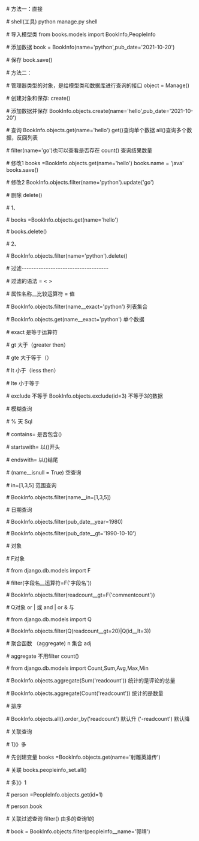 \# 方法一：直接

\# shell(工具)  python manage.py shell

\# 导入模型类   from books.models import BookInfo,PeopleInfo

\# 添加数据    book = BookInfo(name='python',pub_date='2021-10-20')

\# 保存      book.save()

\# 方法二：

\# 管理器类型的对象，是给模型类和数据库进行查询的接口   object = Manage()

\# 创建对象和保存:  create()

\# 添加数据并保存   BookInfo.objects.create(name='hello',pub_date='2021-10-20')



\# 查询    BookInfo.objects.get(name='hello')     get()查询单个数据  all()查询多个数据，反回列表  

\# filter(name='go')也可以查看是否存在       count() 查询结果数量

\# 修改1    books =BookInfo.objects.get(name='hello')    books.name = 'java'     books.save()   

\# 修改2    BookInfo.objects.filter(name='python').update('go')

\# 删除    delete()

\# 1、

\# books =BookInfo.objects.get(name='hello')

\# books.delete()

\# 2、

\# BookInfo.objects.filter(name='python').delete()



\# 过滤------------------------------------

\# 过滤的语法 = < > 

\# 属性名称__比较运算符 = 值

\# BookInfo.objects.filter(name__exact='python')     列表集合

\# BookInfo.objects.get(name__exact='python')       单个数据

\# exact 是等于运算符

\# gt     大于（greater then）

\# gte    大于等于（）

\# lt     小于（less then）

\# lte    小于等于

\# exclude  不等于    BookInfo.objects.exclude(id=3)  不等于3的数据

\# 模糊查询

\# % 天              Sql

\# contains=            是否包含()

\# startswith=           以()开头

\# endswith=            以()结尾

\# (name__isnull = True)      空查询

\# in=[1,3,5]           范围查询

\# BookInfo.objects.filter(name__in=[1,3,5])

\# 日期查询

\# BookInfo.objects.filter(pub_date__year=1980)

\# BookInfo.objects.filter(pub_date__gt='1990-10-10')



\# 对象

\# F对象

\# from django.db.models import F

\# filter(字段名__运算符=F('字段名'))

\# BookInfo.objects.filter(readcount__gt=F('commentcount'))

\# Q对象   or | 或   and | or   & 与

\# from django.db.models import Q

\# BookInfo.objects.filter(Q(readcount__gt=20)|Q(id__lt=3))



\# 聚合函数    （aggregate)   n  集合   adj

\# aggregate   不用filter   count()

\# from django.db.models import Count,Sum,Avg,Max,Min   

\# BookInfo.objects.aggregate(Sum('readcount'))      统计的是评论的总量

\# BookInfo.objects.aggregate(Count('readcount'))     统计的是数量



\# 排序

\# BookInfo.objects.all().order_by('readcount')    默认升  ('-readcount')  默认降



\# 关联查询

\# 1》》多

\# 先创建变量   books =BookInfo.objects.get(name='射雕英雄传')

\# 关联      books.peopleinfo_set.all()

\# 多》》1

\# person =PeopleInfo.objects.get(id=1)

\# person.book



\# 关联过滤查询    filter()   由多的查询1的

\# book = BookInfo.objects.filter(peopleinfo__name='郭靖')